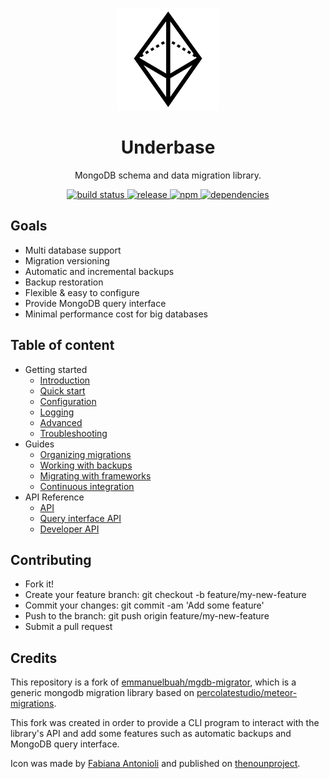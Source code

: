 <p align="center">
  <img src="docs/logo.svg" width="164" alt="" />
</p>

<h1 align="center">Underbase</h1>

<p align="center">MongoDB schema and data migration library.</p>

<div align="center">
  <a href="https://travis-ci.org/sundowndev/underbase">
    <img src="https://img.shields.io/travis/sundowndev/underbase/master.svg?style=flat-square" alt="build status" />
  </a>
  <a href="https://github.com/sundowndev/underbase/releases">
    <img src="https://img.shields.io/github/release/sundowndev/underbase.svg?style=flat-square" alt="release" />
  </a>
  <a href="https://www.npmjs.com/package/underbase">
    <img alt="npm" src="https://img.shields.io/npm/v/underbase.svg?style=flat-square">
  </a>
  <a href="https://david-dm.org/sundowndev/underbase">
    <img src="https://david-dm.org/sundowndev/underbase/status.svg?style=flat-square" alt="dependencies" />
  </a>
</div>

## Goals

- Multi database support
- Migration versioning
- Automatic and incremental backups
- Backup restoration
- Flexible & easy to configure
- Provide MongoDB query interface
- Minimal performance cost for big databases

## Table of content

- Getting started
  - [Introduction](https://sundowndev.github.io/underbase/#/intro)
  - [Quick start](https://sundowndev.github.io/underbase/#/quick-start)
  - [Configuration](https://sundowndev.github.io/underbase/#/configuration)
  - [Logging](https://sundowndev.github.io/underbase/#/logging)
  - [Advanced](https://sundowndev.github.io/underbase/#/advanced)
  - [Troubleshooting](https://sundowndev.github.io/underbase/#/troubleshooting)
- Guides
  - [Organizing migrations](https://sundowndev.github.io/underbase/#/organize)
  - [Working with backups](https://sundowndev.github.io/underbase/#/working-with-backups)
  - [Migrating with frameworks](https://sundowndev.github.io/underbase/#/migrating-with-frameworks)
  - [Continuous integration](https://sundowndev.github.io/underbase/#/continuous-integration)
- API Reference
  - [API](https://sundowndev.github.io/underbase/#/api)
  - [Query interface API](https://sundowndev.github.io/underbase/#/query-interface-api)
  - [Developer API](https://sundowndev.github.io/underbase/#/dev-api)

## Contributing

- Fork it!
- Create your feature branch: git checkout -b feature/my-new-feature
- Commit your changes: git commit -am 'Add some feature'
- Push to the branch: git push origin feature/my-new-feature
- Submit a pull request

## Credits

This repository is a fork of [emmanuelbuah/mgdb-migrator](https://github.com/emmanuelbuah/mgdb-migrator), which is a generic mongodb migration library based on [percolatestudio/meteor-migrations](https://github.com/percolatestudio/meteor-migrations).

This fork was created in order to provide a CLI program to interact with the library's API and add some features such as automatic backups and MongoDB query interface.

Icon was made by [Fabiana Antonioli](https://thenounproject.com/FafiAC) and published on [thenounproject](https://thenounproject.com/search/?q=prism&i=2263153).
